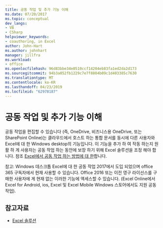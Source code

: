 ```yaml
---
title: 공동 작업 및 추가 기능 이해
ms.date: 07/20/2017
ms.topic: conceptual
dev_langs:
- VB
- CSharp
helpviewer_keywords:
- coauthoring, in Excel
author: John-Hart
ms.author: johnhart
manager: jillfra
ms.workload:
- office
ms.openlocfilehash: 96d83bbe34e0510ccf14204eb83fa1ed2da2d173
ms.sourcegitcommit: 94b3a052fb1229c7e7f8804b09c1d403385c7630
ms.translationtype: MT
ms.contentlocale: ko-KR
ms.lasthandoff: 04/23/2019
ms.locfileid: "62978187"
---
```

# <a name="understand-coauthoring-and-add-ins"></a>공동 작업 및 추가 기능 이해

공동 작업을 편집할 수 있습니다 (즉, OneDrive, 비즈니스용 OneDrive, 또는 SharePoint Online)는 클라우드에서 호스트 하는 통합 문서를 동시에 다른 사용자와 Excel에 대 한 Windows desktop의 기능입니다. 이 기능을 추가 하 여 작동 하는지 원활 하 게 사용자는 공동 작업 하는 동안에 보장 하기 위해 Excel 솔루션을 조정 해야 합니다. 참조 [Excel에서 공동 작업 하는 방법에 대 한](/office/vba/excel/concepts/about-coauthoring-in-excel)합니다.

참고: Windows 데스크톱 Excel에 대 한 공동 작업 2017에서 도입 되었으며 office 365 구독자에서 현재 사용할 수 있습니다. Office 2016 또는 이전 영구 라이선스를 구매한 사용자에 게 현재 없는 이러한 기능에 액세스할 수 있습니다. (Excel Online에서 Excel for Android, ios, Excel 및 Excel Mobile Windows 스토어에서도 지원 공동 작업).

## <a name="see-also"></a>참고자료
- [Excel 솔루션](./excel-solutions.md)
